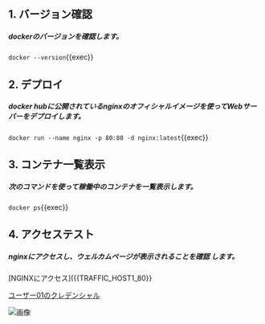 ## 1. バージョン確認
##### dockerのバージョンを確認します。
`docker --version`{{exec}}

## 2. デプロイ
##### docker hubに公開されているnginxのオフィシャルイメージを使ってWebサーバーをデプロイします。
`docker run --name nginx -p 80:80 -d nginx:latest`{{exec}}

## 3. コンテナ一覧表示
##### 次のコマンドを使って稼働中のコンテナを一覧表示します。
`docker ps`{{exec}}

## 4. アクセステスト
##### nginxにアクセスし、ウェルカムページが表示されることを確認 します。
[NGINXにアクセス]({{TRAFFIC_HOST1_80}}

[ユーザー01のクレデンシャル](https://www.macnica.co.jp)

![画像](/assets/logo.png)